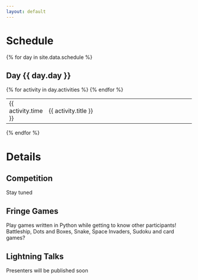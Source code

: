 ```yaml
---
layout: default
---
```


# Schedule

{% for day in site.data.schedule %}
<h2>Day {{ day.day }}</h2>
<table>
    {% for activity in day.activities %}
    <tr>
        <td>{{ activity.time }}</td>
        <td width="80%">{{ activity.title }}</td>
    </tr>
    {% endfor %}
</table> 
{% endfor %}

# Details

## Competition

Stay tuned

## Fringe Games

Play games written in Python while getting to know other participants! Battleship, Dots and Boxes, Snake, Space Invaders, Sudoku and card games?

## Lightning Talks

Presenters will be published soon

